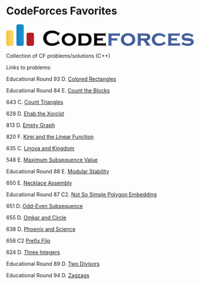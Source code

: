 # CodeForces Favorites

<img src="https://github.com/KevinyWu/KevinyWu/blob/main/images/codeforces.png" alt="codeforces" width="600"/>

Collection of CF problems/solutions (C++)

Links to problems:

Educational Round 93 D. [Colored Rectangles](https://codeforces.com/contest/1398/problem/D)

Educational Round 84 E. [Count the Blocks](https://codeforces.com/contest/1327/problem/E)

643 C. [Count Triangles](https://codeforces.com/contest/1355/problem/C)

628 D. [Ehab the Xorcist](https://codeforces.com/contest/1325/problem/D)

813 D. [Empty Graph](https://codeforces.com/contest/1712/problem/D)

820 F. [Kirei and the Linear Function](https://codeforces.com/contest/1729/problem/F)

635 C. [Linova and Kingdom](https://codeforces.com/contest/1337/problem/C)

548 E. [Maximum Subsequence Value](https://codeforces.com/contest/1365/problem/E)

Educational Round 88 E. [Modular Stability](https://codeforces.com/contest/1359/problem/E)

650 E. [Necklace Assembly](https://codeforces.com/contest/1367/problem/E)

Educational Round 87 C2. [Not So Simple Polygon Embedding](https://codeforces.com/contest/1354/problem/C2)

651 D. [Odd-Even Subsequence](https://codeforces.com/contest/1370/problem/D)

655 D. [Omkar and Circle](https://codeforces.com/contest/1372/problem/D)

638 D. [Phoenix and Science](https://codeforces.com/contest/1348/problem/D)

658 C2 [Prefix Flip](https://codeforces.com/contest/1382/problem/C2)

624 D. [Three Integers](https://codeforces.com/contest/1311/problem/D)

Educational Round 89 D. [Two Divisors](https://codeforces.com/contest/1366/problem/D)

Educational Round 94 D. [Zagzags](https://codeforces.com/contest/1400/problem/D)
